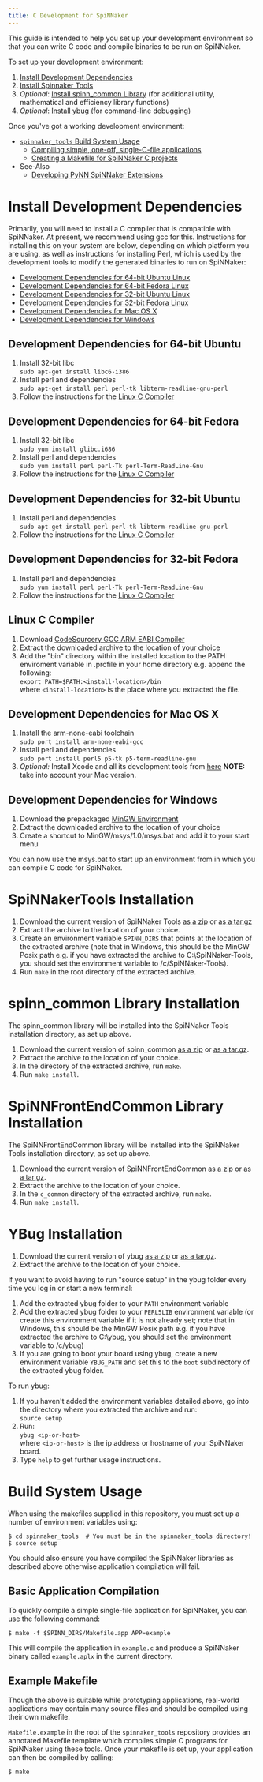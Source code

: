 ```yaml
---
title: C Development for SpiNNaker
---
```


This guide is intended to help you set up your development environment so that you can write C code and compile binaries to be run on SpiNNaker.

To set up your development environment:

1. [Install Development Dependencies](#DevelopmentDependencies)
1. [Install Spinnaker Tools](#SpinnakerTools)
1. *Optional*: [Install spinn_common Library](#spinn_common) (for additional utility, mathematical and efficiency library functions)
1. *Optional*: [Install ybug](#Ybug) (for command-line debugging)


Once you've got a working development environment:

* [`spinnaker_tools` Build System Usage](#BuildUsage)
  * [Compiling simple, one-off, single-C-file applications](#Compilation)
  * [Creating a Makefile for SpiNNaker C projects](#Makefile)
* See-Also
  * [Developing PyNN SpiNNaker Extensions](PyNNOnSpiNNakerExtensions.html)


# <a name="DevelopmentDependencies"></a> Install Development Dependencies
Primarily, you will need to install a C compiler that is compatible with SpiNNaker.  At present, we recommend using gcc for this.  Instructions for installing this on your system are below, depending on which platform you are using, as well as instructions for installing Perl, which is used by the development tools to modify the generated binaries to run on SpiNNaker:

 * [Development Dependencies for 64-bit Ubuntu Linux](#Ubuntu64Dev)
 * [Development Dependencies for 64-bit Fedora Linux](#Fedora64Dev)
 * [Development Dependencies for 32-bit Ubuntu Linux](#Ubuntu32Dev)
 * [Development Dependencies for 32-bit Fedora Linux](#Fedora32Dev)
 * [Development Dependencies for Mac OS X](#MacOSXDev)
 * [Development Dependencies for Windows](#WindowsDev)

## <a name="Ubuntu64Dev"></a> Development Dependencies for 64-bit Ubuntu
1. Install 32-bit libc  
```sudo apt-get install libc6-i386```
1. Install perl and dependencies  
```sudo apt-get install perl perl-tk libterm-readline-gnu-perl```
1. Follow the instructions for the [Linux C Compiler](#LinuxC)

## <a name="Fedora64Dev"></a> Development Dependencies for 64-bit Fedora
1. Install 32-bit libc  
```sudo yum install glibc.i686```
1. Install perl and dependencies  
```sudo yum install perl perl-Tk perl-Term-ReadLine-Gnu```
1. Follow the instructions for the [Linux C Compiler](#LinuxC)

## <a name="Ubuntu32Dev"></a> Development Dependencies for 32-bit Ubuntu
1. Install perl and dependencies  
```sudo apt-get install perl perl-tk libterm-readline-gnu-perl```
1. Follow the instructions for the [Linux C Compiler](#LinuxC)

## <a name="Fedora32Dev"></a> Development Dependencies for 32-bit Fedora
1. Install perl and dependencies  
```sudo yum install perl perl-Tk perl-Term-ReadLine-Gnu```
1. Follow the instructions for the [Linux C Compiler](#LinuxC)

## <a name="LinuxC"></a> Linux C Compiler
1. Download [CodeSourcery GCC ARM EABI Compiler](https://github.com/SpiNNakerManchester/SpiNNakerManchester.github.io/releases/download/v1.0-lin-dev/arm-2013.05.tgz)
1. Extract the downloaded archive to the location of your choice
1. Add the "bin" directory within the installed location to the PATH enviroment variable in .profile in your home directory e.g. append the following:  
```export PATH=$PATH:<install-location>/bin```  
where ```<install-location>``` is the place where you extracted the file.

## <a name="MacOSXDev"></a> Development Dependencies for Mac OS X
1. Install the arm-none-eabi toolchain  
```sudo port install arm-none-eabi-gcc```
1. Install perl and dependencies  
```sudo port install perl5 p5-tk p5-term-readline-gnu```
1. *Optional:* Install Xcode and all its development tools from [here](https://developer.apple.com/xcode/downloads/) 
**NOTE:** take into account your Mac version.

## <a name="WindowsDev"></a> Development Dependencies for Windows
1. Download the prepackaged [MinGW Environment](https://github.com/SpiNNakerManchester/SpiNNakerManchester.github.io/releases/download/v1.0-win-dev/MinGW.zip)
1. Extract the downloaded archive to the location of your choice
1. Create a shortcut to MinGW/msys/1.0/msys.bat and add it to your start menu

You can now use the msys.bat to start up an environment from in which you can compile C code for SpiNNaker.

# <a name="SpinnakerTools"></a> SpiNNakerTools Installation
1. Download the current version of SpiNNaker Tools [as a zip](https://github.com/SpiNNakerManchester/spinnaker_tools/archive/2015.003.zip) or [as a tar.gz](https://github.com/SpiNNakerManchester/spinnaker_tools/archive/2015.003.tar.gz)
1. Extract the archive to the location of your choice.
1. Create an environment variable ```SPINN_DIRS``` that points at the location of the extracted archive (note that in Windows, this should be the MinGW Posix path e.g. if you have extracted the archive to C:\SpiNNaker-Tools\, you should set the environment variable to /c/SpiNNaker-Tools).
1. Run ```make``` in the root directory of the extracted archive.

# <a name="spinn_common"></a> spinn_common Library Installation
The spinn_common library will be installed into the SpiNNaker Tools installation directory, as set up above.

1. Download the current version of spinn_common [as a zip](https://github.com/SpiNNakerManchester/spinn_common/archive/2015.003.zip) or [as a tar.gz](https://github.com/SpiNNakerManchester/spinn_common/archive/2015.003.tar.gz).
1. Extract the archive to the location of your choice.
1. In the directory of the extracted archive, run ```make```.
1. Run ```make install```.

# <a name="SpinnFrontEndCommon"></a> SpiNNFrontEndCommon Library Installation
The SpiNNFrontEndCommon library will be installed into the SpiNNaker Tools installation directory, as set up above.

1. Download the current version of SpiNNFrontEndCommon [as a zip](https://github.com/SpiNNakerManchester/SpiNNFrontEndCommon/archive/2015.002.zip) or [as a tar.gz](https://github.com/SpiNNakerManchester/SpiNNFrontEndCommon/archive/2015.002.tar.gz).
1. Extract the archive to the location of your choice.
1. In the ```c_common``` directory of the extracted archive, run ```make```.
1. Run ```make install```.

# <a name="Ybug"></a> YBug Installation
1. Download the current version of ybug [as a zip](https://github.com/SpiNNakerManchester/ybug/archive/2015.001.zip) or [as a tar.gz](https://github.com/SpiNNakerManchester/ybug/archive/2015.001.tar.gz).
1. Extract the archive to the location of your choice.

If you want to avoid having to run "source setup" in the ybug folder every time you log in or start a new terminal:

1. Add the extracted ybug folder to your ```PATH``` environment variable
1. Add the extracted ybug folder to your ```PERL5LIB``` environment variable (or create this environment variable if it is not already set; note that in Windows, this should be the MinGW Posix path e.g. if you have extracted the archive to C:\ybug\, you should set the environment variable to /c/ybug)
1. If you are going to boot your board using ybug, create a new environment variable ```YBUG_PATH``` and set this to the ```boot``` subdirectory of the extracted ybug folder.

To run ybug:

1. If you haven't added the environment variables detailed above, go into the directory where you extracted the archive and run:  
```source setup```
1. Run:  
```ybug <ip-or-host>```  
where ```<ip-or-host>``` is the ip address or hostname of your SpiNNaker board.
1. Type ```help``` to get further usage instructions.

# <a name="BuildUsage"></a> Build System Usage

When using the makefiles supplied in this repository, you must set up a number
of environment variables using:

	$ cd spinnaker_tools  # You must be in the spinnaker_tools directory!
	$ source setup

You should also ensure you have compiled the SpiNNaker libraries as described
above otherwise application compilation will fail.

## <a name="Compilation"></a> Basic Application Compilation

To quickly compile a simple single-file application for SpiNNaker, you can use the following command:

	$ make -f $SPINN_DIRS/Makefile.app APP=example

This will compile the application in `example.c` and produce a SpiNNaker binary called `example.aplx` in the current directory.

## <a name="Makefile"></a> Example Makefile

Though the above is suitable while prototyping applications, real-world applications may contain many source files and should be compiled using their own makefile.

`Makefile.example` in the root of the `spinnaker_tools` repository provides an annotated Makefile template which compiles simple C programs for SpiNNaker using these tools. Once your makefile is set up, your application can then be compiled by calling:

	$ make
